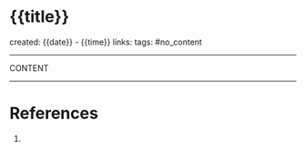 # {{title}}
created: {{date}} - {{time}}
links:
tags: #no_content

---

CONTENT

---

# References
1. 
